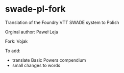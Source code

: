 # swade-pl-fork
Translation of the Foundry VTT SWADE system to Polish

Orginal author: Paweł Leja

Fork: Vojak

To add:
- translate Basic Powers compendium
- small changes to words
